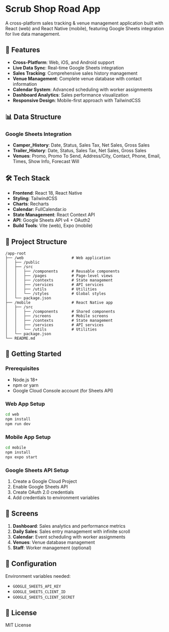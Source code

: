# Scrub Shop Road App

A cross-platform sales tracking & venue management application built with React (web) and React Native (mobile), featuring Google Sheets integration for live data management.

## 🚀 Features

- **Cross-Platform**: Web, iOS, and Android support
- **Live Data Sync**: Real-time Google Sheets integration
- **Sales Tracking**: Comprehensive sales history management
- **Venue Management**: Complete venue database with contact information
- **Calendar System**: Advanced scheduling with worker assignments
- **Dashboard Analytics**: Sales performance visualization
- **Responsive Design**: Mobile-first approach with TailwindCSS

## 📊 Data Structure

### Google Sheets Integration
- **Camper_History**: Date, Status, Sales Tax, Net Sales, Gross Sales
- **Trailer_History**: Date, Status, Sales Tax, Net Sales, Gross Sales
- **Venues**: Promo, Promo To Send, Address/City, Contact, Phone, Email, Times, Show Info, Forecast Will

## 🛠 Tech Stack

- **Frontend**: React 18, React Native
- **Styling**: TailwindCSS
- **Charts**: Recharts
- **Calendar**: FullCalendar.io
- **State Management**: React Context API
- **API**: Google Sheets API v4 + OAuth2
- **Build Tools**: Vite (web), Expo (mobile)

## 📁 Project Structure

```
/app-root
├── /web                     # Web application
│   ├── /public
│   ├── /src
│   │   ├── /components      # Reusable components
│   │   ├── /pages           # Page-level views
│   │   ├── /contexts        # State management
│   │   ├── /services        # API services
│   │   ├── /utils           # Utilities
│   │   └── /styles          # Global styles
│   └── package.json
├── /mobile                  # React Native app
│   ├── /src
│   │   ├── /components      # Shared components
│   │   ├── /screens         # Mobile screens
│   │   ├── /contexts        # State management
│   │   ├── /services        # API services
│   │   └── /utils           # Utilities
│   └── package.json
└── README.md
```

## 🚀 Getting Started

### Prerequisites
- Node.js 18+ 
- npm or yarn
- Google Cloud Console account (for Sheets API)

### Web App Setup
```bash
cd web
npm install
npm run dev
```

### Mobile App Setup
```bash
cd mobile
npm install
npx expo start
```

### Google Sheets API Setup
1. Create a Google Cloud Project
2. Enable Google Sheets API
3. Create OAuth 2.0 credentials
4. Add credentials to environment variables

## 📱 Screens

1. **Dashboard**: Sales analytics and performance metrics
2. **Daily Sales**: Sales entry management with infinite scroll
3. **Calendar**: Event scheduling with worker assignments
4. **Venues**: Venue database management
5. **Staff**: Worker management (optional)

## 🔧 Configuration

Environment variables needed:
- `GOOGLE_SHEETS_API_KEY`
- `GOOGLE_SHEETS_CLIENT_ID`
- `GOOGLE_SHEETS_CLIENT_SECRET`

## 📄 License

MIT License 

<!-- Trigger redeploy for GitHub Pages --> 